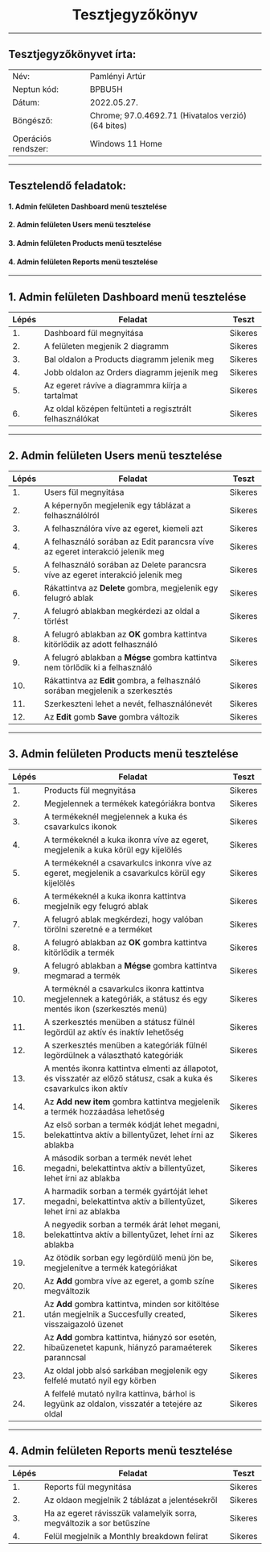 # <div align="center">Tesztjegyzőkönyv </div>
<hr>

## Tesztjegyzőkönyvet írta:
|  | |
| --- | --- |
| Név: | Pamlényi Artúr  |
| Neptun kód: | BPBU5H|
| Dátum: | 2022.05.27. |
| Böngésző: | Chrome; 97.0.4692.71 (Hivatalos verzió) (64 bites)|
| Operációs rendszer: | Windows 11 Home |

<hr> 

## Tesztelendő feladatok:
#### 1.	Admin felületen Dashboard menü tesztelése
#### 2.	Admin felületen Users menü tesztelése
#### 3.	Admin felületen Products menü tesztelése
#### 4.	Admin felületen Reports menü tesztelése


<hr>


## 1. Admin felületen Dashboard menü tesztelése 
|Lépés| Feladat | Teszt |
| --- | ------- | ----------- |
| 1.    | Dashboard fül megnyitása | Sikeres|
| 2.    | A felületen megjenik 2 diagramm |Sikeres|
| 3.    | Bal oldalon a Products diagramm jelenik meg |Sikeres|
| 4.    | Jobb oldalon az Orders diagramm jejenik meg |Sikeres|
| 5.    | Az egeret rávíve a diagrammra kiírja a tartalmat |Sikeres|
| 6.    | Az oldal középen feltünteti a regisztrált felhasználókat |Sikeres|
<hr>

## 2. Admin felületen Users menü tesztelése
|Lépés| Feladat | Teszt |
| --- | ------- | ----------- |
| 1.   | Users fül megnyitása |Sikeres|
| 2.   | A képernyőn megjelenik egy táblázat a felhasználólról  |Sikeres|
| 3.   | A felhasználóra víve az egeret, kiemeli azt |Sikeres|
| 4.   | A felhasználó sorában az Edit parancsra víve az egeret interakció jelenik meg |Sikeres|
| 5.   | A felhasználó sorában az Delete parancsra víve az egeret interakció jelenik meg |Sikeres|
| 6.   | Rákattintva az **Delete** gombra, megjelenik egy felugró ablak |Sikeres|
| 7.   | A felugró ablakban megkérdezi az oldal a törlést|Sikeres|
| 8.   | A felugró ablakban az **OK** gombra kattintva kitörlődik az adott felhasználó |Sikeres|
| 9.   | A felugró ablakban a **Mégse** gombra kattintva nem törlődik ki a felhasználó |Sikeres|
| 10.   | Rákattintva az **Edit** gombra, a felhasználó sorában megjelenik a szerkesztés|Sikeres|
| 11.   | Szerkeszteni lehet a nevét, felhasználónevét |Sikeres|
| 12.   | Az **Edit** gomb **Save** gombra változik |Sikeres|

<hr>

## 3. Admin felületen Products menü tesztelése
|Lépés| Feladat | Teszt |
| --- | ------- | ----------- |
| 1.   | Products fül megnyitása |Sikeres|
| 2.   | Megjelennek a termékek kategóriákra bontva |Sikeres|
| 3.   | A termékeknél megjelennek a kuka és csavarkulcs ikonok |Sikeres|
| 4.   | A termékeknél a kuka ikonra víve az egeret, megjelenik a kuka körül egy kijelölés |Sikeres|
| 5.   | A termékeknél a csavarkulcs inkonra víve az egeret, megjelenik a csavarkulcs körül egy kijelölés |Sikeres|
| 6.   | A termékeknél a kuka ikonra kattintva megjelnik egy felugró ablak |Sikeres|
| 7.   | A felugró ablak megkérdezi, hogy valóban törölni szeretné e a terméket |Sikeres|
| 8.   | A felugró ablakban az **OK** gombra kattintva kitörlődik a termék |Sikeres|
| 9.   | A felugró ablakban a **Mégse** gombra kattintva megmarad a termék |Sikeres|
| 10.   | A terméknél a csavarkulcs ikonra kattintva megjelennek a kategóriák, a státusz és egy mentés ikon (szerkesztés menü) |Sikeres|
| 11.   | A szerkesztés menüben a státusz fülnél legördül az aktív és inaktív lehetőség |Sikeres|
| 12.   | A szerkesztés menüben a kategóriák fülnél legördülnek a választható kategóriák |Sikeres|
| 13.   | A mentés ikonra kattintva elmenti az állapotot, és visszatér az előző státusz, csak a kuka és csavarkulcs ikon aktív |Sikeres|
| 14.   | Az **Add new item** gombra kattintva megjelenik a termék hozzáadása lehetőség |Sikeres|
| 15.   | Az első sorban a termék kódját lehet megadni, belekattintva aktív a billentyűzet, lehet írni az ablakba |Sikeres|
| 16.   | A második sorban a termék nevét lehet megadni, belekattintva aktív a billentyűzet, lehet írni az ablakba |Sikeres|
| 17.   | A harmadik sorban a termék gyártóját lehet megadni, belekattintva aktív a billentyűzet, lehet írni az ablakba |Sikeres|
| 18.   | A negyedik sorban a termék árát lehet megani, belekattintva aktív a billentyűzet, lehet írni az ablakba |Sikeres|
| 19.   | Az ötödik sorban egy legördülő menü jön be, megjelenítve a termék kategóriákat |Sikeres|
| 20.   | Az **Add** gombra víve az egeret, a gomb színe megváltozik |Sikeres|
| 21.   | Az **Add** gombra kattintva, minden sor kitöltése után megjelnik a Succesfully created, visszaigazoló üzenet |Sikeres|
| 22.   | Az **Add** gombra kattintva, hiányzó sor esetén, hibaüzenetet kapunk, hiányzó paramaéterek paranncsal |Sikeres|
| 23.   | Az oldal jobb alsó sarkában megjelenik egy felfelé mutató nyíl egy körben |Sikeres|
| 24.   | A felfelé mutató nyílra kattinva, bárhol is legyünk az oldalon, visszatér a tetejére az oldal |Sikeres|


<hr>

## 4. Admin felületen Reports menü tesztelése
|Lépés| Feladat | Teszt|
| --- | ------- | ----------- |
| 1.   | Reports fül megynitása |Sikeres|
| 2.   | Az oldaon megjelnik 2 táblázat a jelentésekről |Sikeres|
| 3.   | Ha az egeret rávisszük valamelyik sorra, megváltozik a sor betűszíne |Sikeres|
| 4.   | Felül megjelnik a Monthly breakdown felirat |Sikeres|

